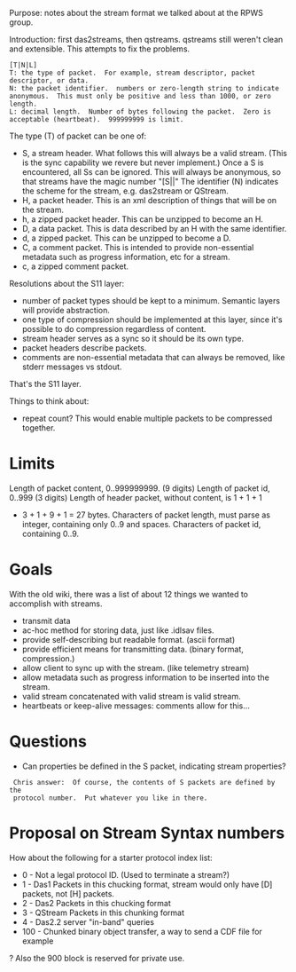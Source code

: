 Purpose: notes about the stream format we talked about at the RPWS
group.

Introduction: first das2streams, then qstreams. qstreams still weren't
clean and extensible. This attempts to fix the problems.

```
[T|N|L] 
T: the type of packet.  For example, stream descriptor, packet descriptor, or data.
N: the packet identifier.  numbers or zero-length string to indicate anonymous.  This must only be positive and less than 1000, or zero length.
L: decimal length.  Number of bytes following the packet.  Zero is acceptable (heartbeat).  999999999 is limit.
```

The type (T) of packet can be one of:

  - S, a stream header. What follows this will always be a valid stream.
    (This is the sync capability we revere but never implement.) Once a
    S is encountered, all Ss can be ignored. This will always be
    anonymous, so that streams have the magic number "\[S||" The
    identifier (N) indicates the scheme for the stream, e.g. das2stream
    or QStream.
  - H, a packet header. This is an xml description of things that will
    be on the stream.
  - h, a zipped packet header. This can be unzipped to become an H.
  - D, a data packet. This is data described by an H with the same
    identifier.
  - d, a zipped packet. This can be unzipped to become a D.
  - C, a comment packet. This is intended to provide non-essential
    metadata such as progress information, etc for a stream.
  - c, a zipped comment packet.

Resolutions about the S11 layer:

  - number of packet types should be kept to a minimum. Semantic layers
    will provide abstraction.
  - one type of compression should be implemented at this layer, since
    it's possible to do compression regardless of content.
  - stream header serves as a sync so it should be its own type.
  - packet headers describe packets.
  - comments are non-essential metadata that can always be removed, like
    stderr messages vs stdout.

That's the S11 layer.

Things to think about:

  - repeat count? This would enable multiple packets to be compressed
    together.

# Limits

Length of packet content, 0..999999999. (9 digits) Length of packet id,
0..999 (3 digits) Length of header packet, without content, is 1 + 1 + 1
+ 3 + 1 + 9 + 1 = 27 bytes. Characters of packet length, must parse as
integer, containing only 0..9 and spaces. Characters of packet id,
containing 0..9.

# Goals

With the old wiki, there was a list of about 12 things we wanted to
accomplish with streams.

  - transmit data
  - ac-hoc method for storing data, just like .idlsav files.
  - provide self-describing but readable format. (ascii format)
  - provide efficient means for transmitting data. (binary format,
    compression.)
  - allow client to sync up with the stream. (like telemetry stream)
  - allow metadata such as progress information to be inserted into the
    stream.
  - valid stream concatenated with valid stream is valid stream.
  - heartbeats or keep-alive messages: comments allow for this...

# Questions

  - Can properties be defined in the S packet, indicating stream
    properties?

```
 Chris answer:  Of course, the contents of S packets are defined by the
 protocol number.  Put whatever you like in there.
```

# Proposal on Stream Syntax numbers

How about the following for a starter protocol index list:

  - 0 - Not a legal protocol ID. (Used to terminate a stream?)
  - 1 - Das1 Packets in this chucking format, stream would only have
    \[D\] packets, not \[H\] packets.
  - 2 - Das2 Packets in this chucking format
  - 3 - QStream Packets in this chunking format
  - 4 - Das2.2 server "in-band" queries
  - 100 - Chunked binary object transfer, a way to send a CDF file for
    example

? Also the 900 block is reserved for private use.

